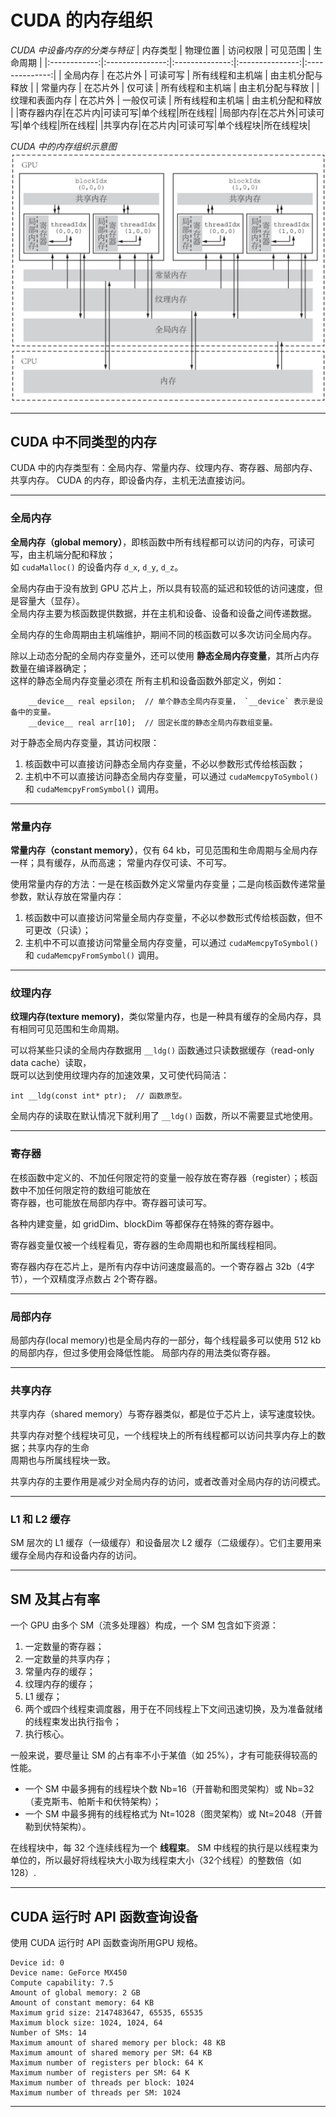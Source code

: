 # CUDA 的内存组织

*CUDA 中设备内存的分类与特征*
| 内存类型  | 物理位置 |   访问权限  | 可见范围 | 生命周期 |
|:------------:|:---------------:|:--------------:|:---------------:|:--------------:|
| 全局内存 | 在芯片外 | 可读可写 | 所有线程和主机端 | 由主机分配与释放 |
| 常量内存 | 在芯片外 | 仅可读 | 所有线程和主机端 | 由主机分配与释放 |
| 纹理和表面内存 | 在芯片外 | 一般仅可读 | 所有线程和主机端 | 由主机分配和释放 |
|寄存器内存|在芯片内|可读可写|单个线程|所在线程| 
|局部内存|在芯片外|可读可写|单个线程|所在线程|
|共享内存|在芯片内|可读可写|单个线程块|所在线程块|

*CUDA 中的内存组织示意图*
![CUDA 中的内存组织示意图](figures/memory.jpg)

------

## CUDA 中不同类型的内存

CUDA 中的内存类型有：全局内存、常量内存、纹理内存、寄存器、局部内存、共享内存。
CUDA 的内存，即设备内存，主机无法直接访问。

------

### 全局内存

**全局内存（global memory）**，即核函数中所有线程都可以访问的内存，可读可写，由主机端分配和释放；  
如 `cudaMalloc()` 的设备内存 `d_x`, `d_y`, `d_z`。

全局内存由于没有放到 GPU 芯片上，所以具有较高的延迟和较低的访问速度，但是容量大（显存）。  
全局内存主要为核函数提供数据，并在主机和设备、设备和设备之间传递数据。

全局内存的生命周期由主机端维护，期间不同的核函数可以多次访问全局内存。

除以上动态分配的全局内存变量外，还可以使用 **静态全局内存变量**，其所占内存数量在编译器确定；  
这样的静态全局内存变量必须在 所有主机和设备函数外部定义，例如：  

```cuda  
    __device__ real epsilon;  // 单个静态全局内存变量， `__device` 表示是设备中的变量。
    __device__ real arr[10];  // 固定长度的静态全局内存数组变量。
```

对于静态全局内存变量，其访问权限：  

1. 核函数中可以直接访问静态全局内存变量，不必以参数形式传给核函数；
2. 主机中不可以直接访问静态全局内存变量，可以通过 `cudaMemcpyToSymbol()` 和 `cudaMemcpyFromSymbol()` 调用。  

------

### 常量内存

**常量内存（constant memory）**，仅有 64 kb，可见范围和生命周期与全局内存一样；具有缓存，从而高速；
常量内存仅可读、不可写。  

使用常量内存的方法：一是在核函数外定义常量内存变量；二是向核函数传递常量参数，默认存放在常量内存：  

1. 核函数中可以直接访问常量全局内存变量，不必以参数形式传给核函数，但不可更改（只读）；
2. 主机中不可以直接访问常量全局内存变量，可以通过 `cudaMemcpyToSymbol()` 和 `cudaMemcpyFromSymbol()` 调用。

------

### 纹理内存

**纹理内存(texture memory)**，类似常量内存，也是一种具有缓存的全局内存，具有相同可见范围和生命周期。

可以将某些只读的全局内存数据用 `__ldg()` 函数通过只读数据缓存（read-only data cache）读取，  
既可以达到使用纹理内存的加速效果，又可使代码简洁：  
    
    int __ldg(const int* ptr);  // 函数原型。

全局内存的读取在默认情况下就利用了 `__ldg()` 函数，所以不需要显式地使用。

------

### 寄存器

在核函数中定义的、不加任何限定符的变量一般存放在寄存器（register）；核函数中不加任何限定符的数组可能放在  
寄存器，也可能放在局部内存中。寄存器可读可写。

各种内建变量，如 gridDim、blockDim 等都保存在特殊的寄存器中。

寄存器变量仅被一个线程看见，寄存器的生命周期也和所属线程相同。

寄存器内存在芯片上，是所有内存中访问速度最高的。一个寄存器占 32b（4字节），一个双精度浮点数占 2个寄存器。

------

### 局部内存

局部内存(local memory)也是全局内存的一部分，每个线程最多可以使用 512 kb 的局部内存，但过多使用会降低性能。
局部内存的用法类似寄存器。

------

### 共享内存

共享内存（shared memory）与寄存器类似，都是位于芯片上，读写速度较快。

共享内存对整个线程块可见，一个线程块上的所有线程都可以访问共享内存上的数据；共享内存的生命  
周期也与所属线程块一致。

共享内存的主要作用是减少对全局内存的访问，或者改善对全局内存的访问模式。

------

### L1 和 L2 缓存

SM 层次的 L1 缓存（一级缓存）和设备层次 L2 缓存（二级缓存）。它们主要用来缓存全局内存和设备内存的访问。

------

## SM 及其占有率

一个 GPU 由多个 SM（流多处理器）构成，一个 SM 包含如下资源：

1. 一定数量的寄存器；
2. 一定数量的共享内存；
3. 常量内存的缓存；
4. 纹理内存的缓存；
5. L1 缓存；
6. 两个或四个线程束调度器，用于在不同线程上下文间迅速切换，及为准备就绪的线程束发出执行指令；
7. 执行核心。

一般来说，要尽量让 SM 的占有率不小于某值（如 25%），才有可能获得较高的性能。

+ 一个 SM 中最多拥有的线程块个数 Nb=16（开普勒和图灵架构）或 Nb=32（麦克斯韦、帕斯卡和伏特架构）；
+ 一个 SM 中最多拥有的线程格式为 Nt=1028（图灵架构）或 Nt=2048（开普勒到伏特架构）。

在线程块中，每 32 个连续线程为一个 **线程束**。
SM 中线程的执行是以线程束为单位的，所以最好将线程块大小取为线程束大小（32个线程）的整数倍（如 128）.

------

## CUDA 运行时 API 函数查询设备

使用 CUDA 运行时 API 函数查询所用GPU 规格。

    Device id: 0
    Device name: GeForce MX450
    Compute capability: 7.5
    Amount of global memory: 2 GB
    Amount of constant memory: 64 KB
    Maximum grid size: 2147483647, 65535, 65535
    Maximum block size: 1024, 1024, 64
    Number of SMs: 14
    Maximum amount of shared memory per block: 48 KB
    Maximum amount of shared memory per SM: 64 KB
    Maximum number of registers per block: 64 K
    Maximum number of registers per SM: 64 K
    Maximum number of threads per block: 1024
    Maximum number of threads per SM: 1024
------

